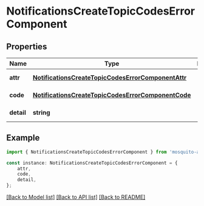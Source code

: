 # NotificationsCreateTopicCodesErrorComponent


## Properties

Name | Type | Description | Notes
------------ | ------------- | ------------- | -------------
**attr** | [**NotificationsCreateTopicCodesErrorComponentAttr**](NotificationsCreateTopicCodesErrorComponentAttr.md) |  | [default to undefined]
**code** | [**NotificationsCreateTopicCodesErrorComponentCode**](NotificationsCreateTopicCodesErrorComponentCode.md) |  | [default to undefined]
**detail** | **string** |  | [default to undefined]

## Example

```typescript
import { NotificationsCreateTopicCodesErrorComponent } from 'mosquito-alert';

const instance: NotificationsCreateTopicCodesErrorComponent = {
    attr,
    code,
    detail,
};
```

[[Back to Model list]](../README.md#documentation-for-models) [[Back to API list]](../README.md#documentation-for-api-endpoints) [[Back to README]](../README.md)

